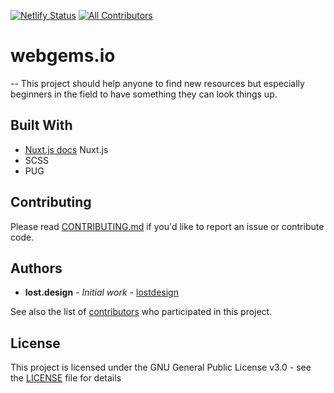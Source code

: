 [![Netlify Status](https://api.netlify.com/api/v1/badges/32128bab-176e-4a45-b21e-7a57425a36d1/deploy-status)](https://app.netlify.com/sites/epic-sammet-7ed06e/deploys)
[![All Contributors](https://img.shields.io/badge/all_contributors-3-orange.svg?style=flat-square)](#contributors)

# webgems.io
--
This project should help anyone to find new resources but especially beginners in the field to have something they can look things up.

## Built With

* [Nuxt.js docs](https://nuxtjs.org) Nuxt.js
* SCSS
* PUG

## Contributing

Please read [CONTRIBUTING.md](CONTRIBUTING.md) if you'd like to report an issue or contribute code.

## Authors

* **lost.design** - *Initial work* - [lostdesign](https://github.com/lostdesign)

See also the list of [contributors](https://github.com/webgems/webgems/contributors) who participated in this project.

## License

This project is licensed under the GNU General Public License v3.0 - see the [LICENSE](https://github.com/webgems/webgems/blob/master/LICENSE) file for details
